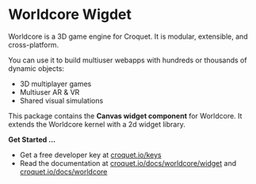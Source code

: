 # Worldcore Wigdet

Worldcore is a 3D game engine for Croquet. It is modular, extensible, and cross-platform.

You can use it to build multiuser webapps with hundreds or thousands of dynamic objects:

* 3D multiplayer games
* Multiuser AR & VR
* Shared visual simulations

This package contains the **Canvas widget component** for Worldcore. It extends the Worldcore kernel with a 2d widget library.

**Get Started ...**

* Get a free developer key at [croquet.io/keys](https://croquet.io/keys/)
* Read the documentation at [croquet.io/docs/worldcore/widget](https://croquet.io/docs/worldcore/widget/) and [croquet.io/docs/worldcore](https://croquet.io/docs/worldcore/)
